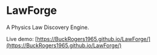 # LawForge
A Physics Law Discovery Engine.

Live demo: [https://BuckRogers1965.github.io/LawForge/](https://BuckRogers1965.github.io/LawForge/)
